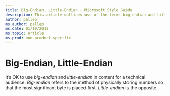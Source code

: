 ```yaml
---
title: Big-Endian, Little-Endian - Microsoft Style Guide
description: This article outlines use of the terms big-endian and little-endian per Microsoft style guidelines.
author: pallep
ms.author: pallep
ms.date: 01/19/2018
ms.topic: article
ms.prod: non-product-specific
---
```


# Big-Endian, Little-Endian

It’s OK to use *big-endian* and *little-endian* in content for a technical audience. *Big-endian* refers to the method of physically storing numbers so that the most significant byte is placed first. *Little-endian* is the opposite.
